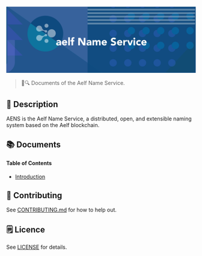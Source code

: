 ![Aelf Name Service](./assets/title.png)

> 📖🔍 Documents of the Aelf Name Service.

## 📝 Description

AENS is the Aelf Name Service, a distributed, open, and extensible naming system based on the Aelf blockchain.

## 📚 Documents

#### Table of Contents
-  [Introduction](./docs/INTRODUCTION.md)

## 📣 Contributing
See [CONTRIBUTING.md](./CONTRIBUTING.md) for how to help out.

## 🗒 Licence
See [LICENSE](./LICENSE) for details.
